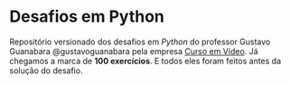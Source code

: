 # Desafios em Python
 Repositório versionado dos desafios em *Python* do professor Gustavo Guanabara @gustavoguanabara pela empresa [Curso em Vídeo](https://github.com/cursoemvideo/cursoemvideo-python). Já chegamos a marca de **100 exercícios**. E todos eles foram feitos antes da solução do desafio.
